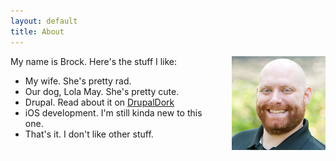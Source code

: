 ```yaml
---
layout: default
title: About
---
```

<img src="/files/profile.jpg" alt="Profile" align="right" style="padding-left: 20px;" width=150>
My name is Brock. Here's the stuff I like:

* My wife. She's pretty rad.
* Our dog, Lola May. She's pretty cute.
* Drupal. Read about it on [DrupalDork](http://drupaldork.com)
* iOS development. I'm still kinda new to this one.
* That's it. I don't like other stuff.
